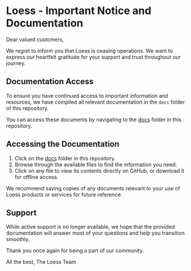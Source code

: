 # Loess - Important Notice and Documentation

Dear valued customers,

We regret to inform you that Loess is ceasing operations. We want to express our heartfelt gratitude for your support and trust throughout our journey.

## Documentation Access

To ensure you have continued access to important information and resources, we have compiled all relevant documentation in the `docs` folder of this repository.

You can access these documents by navigating to the [docs](./docs) folder in this repository.

## Accessing the Documentation

1. Click on the [docs](./docs) folder in this repository.
2. Browse through the available files to find the information you need.
3. Click on any file to view its contents directly on GitHub, or download it for offline access.

We recommend saving copies of any documents relevant to your use of Loess products or services for future reference.

## Support

While active support is no longer available, we hope that the provided documentation will answer most of your questions and help you transition smoothly.

Thank you once again for being a part of our community.

All the best,
The Loess Team

